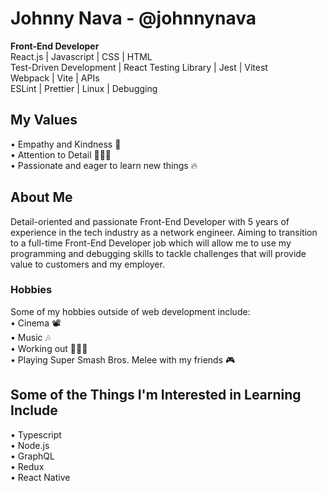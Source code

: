 # Johnny Nava - @johnnynava
**Front-End Developer**
<br>
React.js | Javascript | CSS | HTML
<br>
Test-Driven Development | React Testing Library | Jest | Vitest
<br>
Webpack | Vite | APIs
<br>
ESLint | Prettier | Linux | Debugging

## My Values
• Empathy and Kindness 💙
<br>
• Attention to Detail 👨🏻‍💻
<br>
• Passionate and eager to learn new things 🔥

## About Me
Detail-oriented and passionate Front-End Developer with 5 years of experience in the tech industry as a network engineer. Aiming to transition to a full-time Front-End Developer job which will allow me to use my programming and debugging skills to tackle challenges that will provide value to customers and my employer.

### Hobbies
Some of my hobbies outside of web development include:
<br>
• Cinema 📽️
<br>
• Music 🎶
<br>
• Working out 🏋🏻‍♂️
<br>
• Playing Super Smash Bros. Melee with my friends 🎮

## Some of the Things I'm Interested in Learning Include
• Typescript
<br>
• Node.js
<br>
• GraphQL
<br>
• Redux
<br>
• React Native
